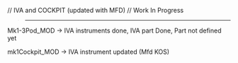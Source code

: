 // IVA and COCKPIT (updated with MFD)
// Work In Progress

>_________________

Mk1-3Pod_MOD   -> IVA instruments done, IVA part Done, Part not defined yet

mk1Cockpit_MOD -> IVA instrument updated (Mfd KOS)



